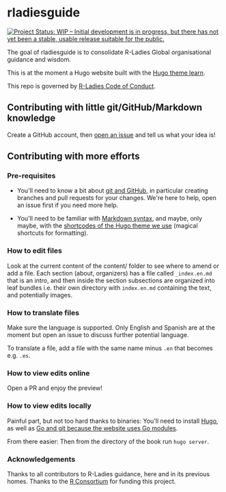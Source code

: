 # rladiesguide

<!-- badges: start -->
[![Project Status: WIP – Initial development is in progress, but there has not yet been a stable, usable release suitable for the public.](https://www.repostatus.org/badges/latest/wip.svg)](https://www.repostatus.org/#wip)
<!-- badges: end -->

The goal of rladiesguide is to consolidate R-Ladies Global organisational guidance and wisdom.

This is at the moment a Hugo website built with the [Hugo theme learn](https://learn.netlify.app/en/).

This repo is governed by [R-Ladies Code of Conduct](https://rladies.org/code-of-conduct/).

## Contributing with little git/GitHub/Markdown knowledge

Create a GitHub account, then [open an issue](https://github.com/rladies/rladiesguide/issues/new) and tell us what your idea is!

## Contributing with more efforts

### Pre-requisites

* You'll need to know a bit about [git and GitHub](https://happygitwithr.com/), in particular creating branches and pull requests for your changes. We're here to help, open an issue first if you need more help.

* You'll need to be familiar with [Markdown syntax](https://learn.netlify.app/en/cont/markdown/), and maybe, only maybe, with the [shortcodes of the Hugo theme we use](https://learn.netlify.app/en/shortcodes/) (magical shortcuts for formatting).

### How to edit files

Look at the current content of the content/ folder to see where to amend or add a file. 
Each section (about, organizers) has a file called `_index.en.md` that is an intro, and then inside the section subsections are organized into leaf bundles i.e. their own directory with `index.en.md` containing the text, and potentially images.

### How to translate files

Make sure the language is supported. Only English and Spanish are at the moment but open an issue to discuss further potential language.

To translate a file, add a file with the same name minus `.en` that becomes e.g. `.es`.

### How to view edits online

Open a PR and enjoy the preview!

### How to view edits locally

Painful part, but not too hard thanks to binaries: You'll need to install [Hugo](https://gohugo.io/getting-started/installing/), as well as [Go and git because the website uses Go modules](https://gohugo.io/hugo-modules/use-modules/).

From there easier: Then from the directory of the book run `hugo server`.

### Acknowledgements

Thanks to all contributors to R-Ladies guidance, here and in its previous homes.
Thanks to the [R Consortium](https://www.r-consortium.org/) for funding this project.
